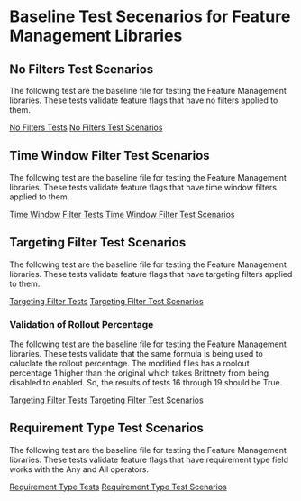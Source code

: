 # Baseline Test Secenarios for Feature Management Libraries

## No Filters Test Scenarios

The following test are the baseline file for testing the Feature Management libraries. These tests validate feature flags that have no filters applied to them.

[No Filters Tests](NoFilters.tests.json)
[No Filters Test Scenarios](NoFilters.sample.json)

## Time Window Filter Test Scenarios

The following test are the baseline file for testing the Feature Management libraries. These tests validate feature flags that have time window filters applied to them.

[Time Window Filter Tests](TimeWindowFilter.tests.json)
[Time Window Filter Test Scenarios](TimeWindowFilter.sample.json)

## Targeting Filter Test Scenarios

The following test are the baseline file for testing the Feature Management libraries. These tests validate feature flags that have targeting filters applied to them.

[Targeting Filter Tests](TargetingFilter.tests.json)
[Targeting Filter Test Scenarios](TargetingFilter.sample.json)

### Validation of Rollout Percentage

The following test are the baseline file for testing the Feature Management libraries. These tests validate that the same formula is being used to caluclate the rollout percentage. The modified files has a roolout percentage 1 higher than the original which takes Brittnety from being disabled to enabled. So, the results of tests 16 through 19 should be True.

[Targeting Filter Tests](TargetingFilter.modified.tests.json)
[Targeting Filter Test Scenarios](TargetingFilter.modified.sample.json)

## Requirement Type Test Scenarios

The following test are the baseline file for testing the Feature Management libraries. These tests validate feature flags that have requirement type field works with the Any and All operators.

[Requirement Type Tests](RequirementType.tests.json)
[Requirement Type Test Scenarios](RequirementType.sample.json)
